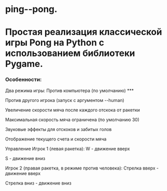 # ping--pong.
# Простая реализация классической игры Pong на Python с использованием библиотеки Pygame.

### Особенности:
Два режима игры:
Против компьютера (по умолчанию) ***

Против другого игрока (запуск с аргументом --human)

Увеличение скорости мяча после каждого отскока от ракетки

Максимальная скорость мяча ограничена (по умолчанию 30)

Звуковые эффекты для отскоков и забитых голов

Отображение текущего счета и скорости мяча

Управление
Игрок 1 (левая ракетка):
W - движение вверх

S - движение вниз

Игрок 2 (правая ракетка, в режиме против человека):
Стрелка вверх - движение вверх

Стрелка вниз - движение вниз
